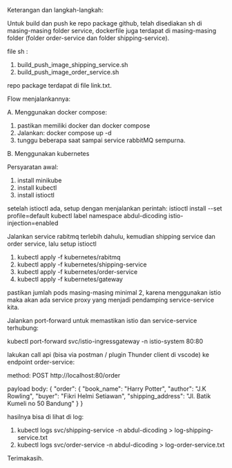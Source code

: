 Keterangan dan langkah-langkah:

Untuk build dan push ke repo package github, telah disediakan sh di masing-masing
folder service, dockerfile juga terdapat di masing-masing folder (folder order-service dan folder shipping-service).

file sh :
1. build_push_image_shipping_service.sh
2. build_push_image_order_service.sh

repo package terdapat di file link.txt.

Flow menjalankannya:

A. Menggunakan docker compose:

1. pastikan memiliki docker dan docker compose
2. Jalankan: docker compose up -d
3. tunggu beberapa saat sampai service rabbitMQ sempurna.

B. Menggunakan kubernetes

Persyaratan awal:
1. install minikube
2. install kubectl
3. install istioctl

setelah istioctl ada, setup dengan menjalankan perintah:
istioctl install --set profile=default
kubectl label namespace abdul-dicoding istio-injection=enabled

Jalankan service rabitmq terlebih dahulu, kemudian shipping service dan order service, lalu
setup istioctl

1. kubectl apply -f kubernetes/rabitmq
2. kubectl apply -f kubernetes/shipping-service
3. kubectl apply -f kubernetes/order-service
4. kubectl apply -f kubernetes/gateway

pastikan jumlah pods masing-masing minimal 2, karena menggunakan istio maka akan ada service proxy yang menjadi pendamping service-service kita.

Jalankan port-forward untuk memastikan istio dan service-service terhubung:

kubectl port-forward svc/istio-ingressgateway -n istio-system 80:80

lakukan call api (bisa via postman / plugin Thunder client di vscode) ke endpoint order-service:

method: POST
http://localhost:80/order

payload body:
{
    "order": {
        "book_name": "Harry Potter",
        "author": "J.K Rowling",
        "buyer": "Fikri Helmi Setiawan",
        "shipping_address": "Jl. Batik Kumeli no 50 Bandung"
    }
}

hasilnya bisa di lihat di log:
1. kubectl logs svc/shipping-service -n abdul-dicoding > log-shipping-service.txt
2. kubectl logs svc/order-service -n abdul-dicoding > log-order-service.txt


Terimakasih.


